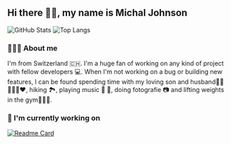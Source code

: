 ## Hi there 👋🏻, my name is Michal Johnson
![GitHub Stats](https://github-readme-stats.vercel.app/api/?username=michaljohnson&show_icons=true&theme=tokyonight&hide=contribs&show=prs_merged,reviews&include_all_commits=true&line_height=24) ![Top Langs](https://github-readme-stats.vercel.app/api/top-langs/?username=michaljohnson&layout=compact&theme=tokyonight&size_weight=0.5&count_weight1&langs_count=10&hide=Roff,CMake,Makefile,Batchfile)

### 🙋🏼‍♀ About me
I'm from Switzerland 🇨🇭. I'm a huge fan of working on any kind of project with fellow developers 💻. When I'm not working on a bug or building new features, I can be found spending time with my loving son and husband👶🏽🙋🏾‍♂️❤️, hiking 🏞️, playing music 🎤 🎹, doing fotografie 📷  and lifting weights in the gym🏋🏼‍♀️.

### 🚀 I'm currently working on 
[![Readme Card](https://github-readme-stats.vercel.app/api/pin/?username=nova-omnia&repo=lernello&show_owner=true&description_lines_count=1)](https://github.com/nova-omnia/lernello)

